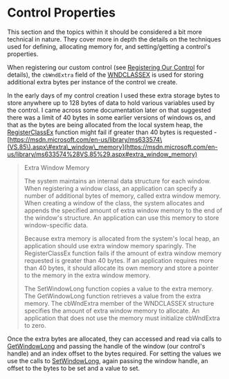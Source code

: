 # Control Properties

This section and the topics within it should be considered a bit more technical in nature. They cover more in depth the details on the techniques used for defining, allocating memory for, and setting/getting a control's properties.

When registering our custom control \(see [Registering Our Control](//registering-our-control.md) for details\), the `cbWndExtra` field of the [WNDCLASSEX](https://msdn.microsoft.com/en-us/library/windows/desktop/ms633577%28v=vs.85%29.aspx) is used for storing additional extra bytes per instance of the control we create.

In the early days of my control creation I used these extra storage bytes to store anywhere up to 128 bytes of data to hold various variables used by the control. I came across some documentation later on that suggested there was a limit of 40 bytes in some earlier versions of windows os, and that as the bytes are being allocated from the local system heap, the [RegisterClassEx](https://msdn.microsoft.com/en-us/library/windows/desktop/ms633587%28v=vs.85%29.aspx) function might fail if greater than 40 bytes is requested - [https://msdn.microsoft.com/en-us/library/ms633574\(VS.85\).aspx\#extra\_window\_memory](https://msdn.microsoft.com/en-us/library/ms633574%28VS.85%29.aspx#extra_window_memory)

> Extra Window Memory
>
> The system maintains an internal data structure for each window. When registering a window class, an application can specify a number of additional bytes of memory, called extra window memory. When creating a window of the class, the system allocates and appends the specified amount of extra window memory to the end of the window's structure. An application can use this memory to store window-specific data.
>
> Because extra memory is allocated from the system's local heap, an application should use extra window memory sparingly. The RegisterClassEx function fails if the amount of extra window memory requested is greater than 40 bytes. If an application requires more than 40 bytes, it should allocate its own memory and store a pointer to the memory in the extra window memory.
>
> The SetWindowLong function copies a value to the extra memory. The GetWindowLong function retrieves a value from the extra memory. The cbWndExtra member of the WNDCLASSEX structure specifies the amount of extra window memory to allocate. An application that does not use the memory must initialize cbWndExtra to zero.

Once the extra bytes are allocated, they can accessed and read via calls to [GetWindowLong](https://msdn.microsoft.com/en-us/library/windows/desktop/ms633584%28v=vs.85%29.aspx) and passing the handle of the window \(our control's handle\) and an index offset to the bytes required. For setting the values we use the calls to [SetWindowLong](https://msdn.microsoft.com/en-us/library/windows/desktop/ms633591%28v=vs.85%29.aspx), again passing the window handle, an offset to the bytes to be set and a value to set.

##### 

##### 

##### 

##### 



